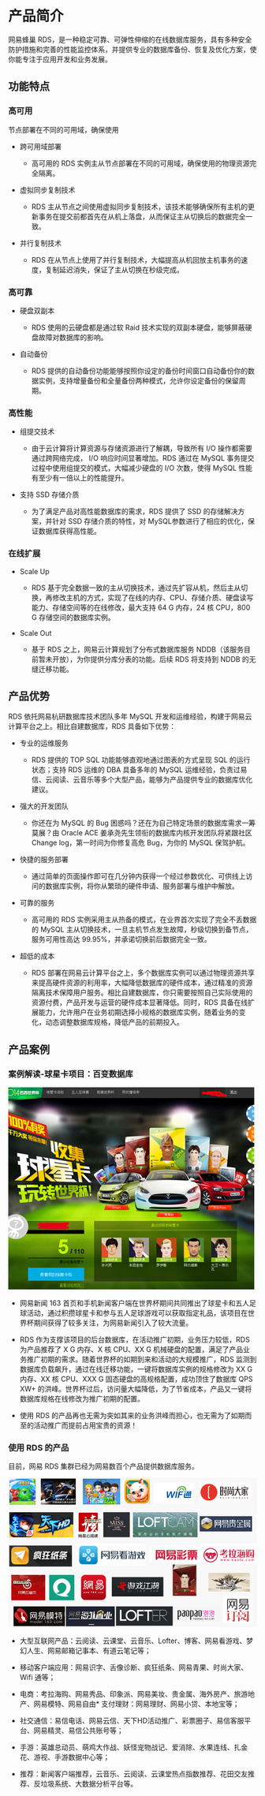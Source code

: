 # 产品简介

网易蜂巢 RDS，是一种稳定可靠、可弹性伸缩的在线数据库服务，具有多种安全防护措施和完善的性能监控体系，并提供专业的数据库备份、恢复及优化方案，使你能专注于应用开发和业务发展。

## 功能特点

### 高可用

节点部署在不同的可用域，确保使用

* 跨可用域部署
  *  高可用的 RDS 实例主从节点部署在不同的可用域，确保使用的物理资源完全隔离。

* 虚拟同步复制技术 
  * RDS 主从节点之间使用虚拟同步复制技术，该技术能够确保所有主机的更新事务在提交前都首先在从机上落盘，从而保证主从切换后的数据完全一致。

* 并行复制技术
  * RDS 在从节点上使用了并行复制技术，大幅提高从机回放主机事务的速度，复制延迟消失，保证了主从切换在秒级完成。

### 高可靠

* 硬盘双副本
  * RDS 使用的云硬盘都是通过软 Raid 技术实现的双副本硬盘，能够屏蔽硬盘故障对数据库的影响。

* 自动备份
  * RDS 提供的自动备份功能能够按照你设定的备份时间窗口自动备份你的数据实例，支持增量备份和全量备份两种模式，允许你设定备份的保留周期。

### 高性能
* 组提交技术
  * 由于云计算将计算资源与存储资源进行了解耦，导致所有 I/O 操作都需要通过跨网络完成， I/O 响应时间显著增加。RDS 通过在 MySQL 事务提交过程中使用组提交的模式，大幅减少硬盘的 I/O 次数，使得 MySQL 性能有至少有一倍以上的性能提升。

* 支持 SSD 存储介质
  * 为了满足产品对高性能数据库的需求，RDS 提供了 SSD 的存储解决方案，并针对 SSD 存储介质的特性，对 MySQL参数进行了相应的优化，保证数据库获得高性能。

### 在线扩展
* Scale Up
  * RDS 基于完全数据一致的主从切换技术，通过先扩容从机，然后主从切换，再修改主机的方式，实现了在线的内存、CPU、存储介质、硬盘读写能力、存储空间等的在线修改，最大支持 64 G 内存，24 核 CPU，800 G 存储空间的数据库实例。

* Scale Out
  * 基于 RDS 之上，网易云计算规划了分布式数据库服务 NDDB（该服务目前暂未开放），为你提供分库分表的功能。后续 RDS 将支持到 NDDB 的无缝迁移功能。

## 产品优势

RDS 依托网易杭研数据库技术团队多年 MySQL 开发和运维经验，构建于网易云计算平台之上。相比自建数据库，RDS 具备如下优势：

* 专业的运维服务
  * RDS 提供的 TOP SQL 功能能够直观地通过图表的方式呈现 SQL 的运行状态；支持 RDS 运维的 DBA 具备多年的 MySQL 运维经验，负责过易信、云阅读、云音乐等多个大型产品，能够为产品提供专业的数据库优化建议。

* 强大的开发团队
  * 你还在为 MySQL 的 Bug 困惑吗？还在为自己特定场景的数据库需求一筹莫展？由 Oracle ACE 姜承尧先生领衔的数据库内核开发团队将紧跟社区 Change log，第一时间为你修复高危 Bug，为你的 MySQL 保驾护航。

* 快捷的服务部署
  * 通过简单的页面操作即可在几分钟内获得一个经过参数优化、可供线上访问的数据库实例，将你从繁琐的硬件申请、服务部署与维护中解放。

* 可靠的服务
  * 高可用的 RDS 实例采用主从热备的模式，在业界首次实现了完全不丢数据的 MySQL 主从切换技术，一旦主机节点发生故障，秒级切换到备节点，服务可用性高达 99.95%，并承诺切换前后数据完全一致。

* 超低的成本
  * RDS 部署在网易云计算平台之上，多个数据库实例可以通过物理资源共享来提高硬件资源的利用率，大幅降低数据库的硬件成本，通过精准的资源隔离技术保障用户服务。相比自建数据库，你只需要按照自己实际使用的资源付费，产品开发与运营的硬件成本显著降低。同时，RDS 具备在线扩展能力，允许用户在业务初期选择小规格的数据库实例，随着业务的变化，动态调整数据库规格，降低产品的前期投入。

## 产品案例

### 案例解读-球星卡项目：百变数据库

![](../image/球星卡.png)

* 网易新闻 163 首页和手机新闻客户端在世界杯期间共同推出了球星卡和五人足球活动，通过积攒球星卡和参与五人足球游戏可以获取指定礼品，该项目在世界杯期间获得了较多关注，为网易新闻引入了较大流量。

* RDS 作为支撑该项目的后台数据库，在活动推广初期，业务压力较低，RDS 为产品推荐了 X G 内存、X 核 CPU、XX G 机械硬盘的配置，满足了产品业务推广初期的需求。随着世界杯的如期到来和活动的大规模推广，RDS 监测到数据库负载飙升，通过在线迁移功能，一键将数据库实例的规格修改为 XX G 内存、XX 核 CPU、XXX G 固态硬盘的高规格配置，成功顶住了数据库 QPS XW+ 的洪峰。世界杯过后，访问量大幅降低，为了节省成本，产品又一键将数据库规格在线修改为推广初期的配置。

* 使用 RDS 的产品再也无需为突如其来的业务洪峰而担心，也无需为了如期而至的活动推广而提前占用宝贵的资源！

### 使用 RDS 的产品
 
目前，网易 RDS 集群已经为网易数百个产品提供数据库服务。

![](../image/应用产品.png)

* 大型互联网产品：云阅读、云课堂、云音乐、Lofter、博客、网易看游戏、梦幻人生、网易邮箱记事本、有道云笔记等；
* 移动客户端应用：网易识字、舌像诊断、疯狂纸条、网易青果、时尚大家、Wifi 通等；
* 电商：考拉海购、网易秀品、印象派、网易美妆、贵金属、海外房产、旅游地产、网易模特、网易自由* 支付理财：网易理财、网易小贷、本地宝等；
* 社交通信：易信电话、网易云信、天下HD活动推广、彩票圈子、易信客服平台、网易精灵、易信公共账号等；
* 手游：英雄总动员、萌鸡大作战、妖怪宠物战记、爱消除、水果连线、扎金花、游视、手游数据中心等；
* 推荐：新闻客户端推荐，云音乐、云阅读、云课堂热点指数推荐、花田交友推荐、反垃圾系统、大数据分析平台等。

  [1]: %27
